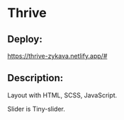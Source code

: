 # Thrive

## Deploy: 
https://thrive-zykava.netlify.app/#

## Description:

Layout with HTML, SCSS, JavaScript.

Slider is Tiny-slider.